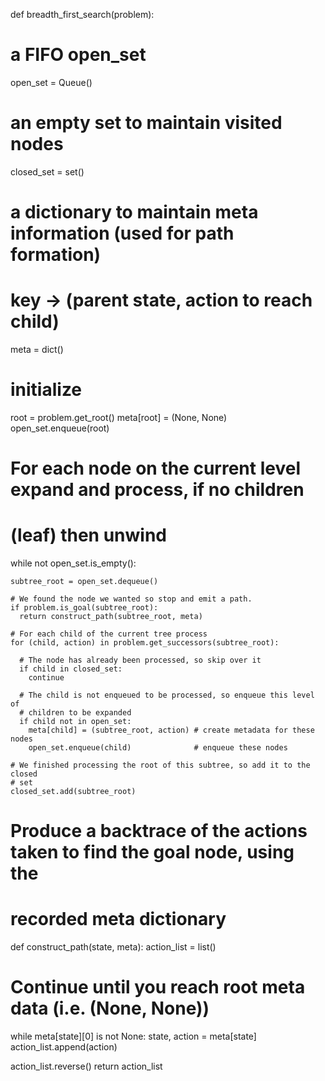 def breadth_first_search(problem):

  # a FIFO open_set
  open_set = Queue()

  # an empty set to maintain visited nodes
  closed_set = set()
  
  # a dictionary to maintain meta information (used for path formation)
  # key -> (parent state, action to reach child)
  meta = dict()

  # initialize
  root = problem.get_root()
  meta[root] = (None, None)
  open_set.enqueue(root)

  # For each node on the current level expand and process, if no children 
  # (leaf) then unwind
  while not open_set.is_empty():

    subtree_root = open_set.dequeue()
    
    # We found the node we wanted so stop and emit a path.
    if problem.is_goal(subtree_root):
      return construct_path(subtree_root, meta)

    # For each child of the current tree process
    for (child, action) in problem.get_successors(subtree_root):
      
      # The node has already been processed, so skip over it
      if child in closed_set:
        continue
      
      # The child is not enqueued to be processed, so enqueue this level of
      # children to be expanded
      if child not in open_set:
        meta[child] = (subtree_root, action) # create metadata for these nodes
        open_set.enqueue(child)              # enqueue these nodes
    
    # We finished processing the root of this subtree, so add it to the closed 
    # set
    closed_set.add(subtree_root)

# Produce a backtrace of the actions taken to find the goal node, using the 
# recorded meta dictionary
def construct_path(state, meta):
  action_list = list()
  
  # Continue until you reach root meta data (i.e. (None, None))
  while meta[state][0] is not None:
    state, action = meta[state]
    action_list.append(action)
  
  action_list.reverse()
  return action_list